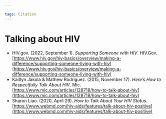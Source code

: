 ```yaml
---

tags: Citation  
---
```


# Talking about HIV

- HIV.gov. (2022, September 1). _Supporting Someone with HIV_. HIV.Gov. [https://www.hiv.gov/hiv-basics/overview/making-a-difference/supporting-someone-living-with-hiv](https://www.hiv.gov/hiv-basics/overview/making-a-difference/supporting-someone-living-with-hiv)
- Kaitlyn Jakola & Mathew Rodriguez. (2015, November 17). _Here’s How to Respectfully Talk About HIV_. Mic. [https://www.mic.com/articles/128718/how-to-talk-about-hiv](https://www.mic.com/articles/128718/how-to-talk-about-hiv)
- Sharon Liao. (2020, April 29). _How to Talk About Your HIV Status_. [https://www.webmd.com/hiv-aids/features/talk-about-hiv-positive](https://www.webmd.com/hiv-aids/features/talk-about-hiv-positive)